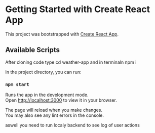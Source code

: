 # Getting Started with Create React App

This project was bootstrapped with [Create React App](https://github.com/facebook/create-react-app).

## Available Scripts
After cloning code type cd weather-app and in terminaln npm i

In the project directory, you can run:

### `npm start`

Runs the app in the development mode.\
Open [http://localhost:3000](http://localhost:3000) to view it in your browser.

The page will reload when you make changes.\
You may also see any lint errors in the console.

aswell you need to run localy backend to see log of user actions 
